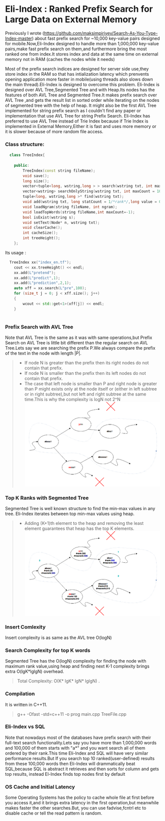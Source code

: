 # Eli-Index : Ranked Prefix Search for Large Data on External Memory
Previously I wrote (https://github.com/maksimpiriyev/Search-As-You-Type-Index-master) about fast prefix search for ~10,000 key-value pairs designed for mobile.Now,Eli-Index designed to handle more than 1,000,000 key-value pairs,make fast prefix search on them,and furthermore bring the most ranked one from index.It stores index and data at the same time on external memory not in RAM (caches the nodes while it needs)


Most of the prefix search indices are designed for server side use,they store index in the RAM so that has intialization latency which prenvents opening application more faster in mobile(using threads also slows down the main thread).Eli-Index is designed to overcome this problem.
Eli-Index is designed over AVL Tree,Segmented Tree and with Heap.Its nodes has the features of both AVL Tree and Segmented Tree.It makes prefix search over AVL Tree ,and gets the result list in sorted order while iterating on the nodes of segmented tree with the help of heap.  It might also be the first AVL Tree implemented for string prefix search as I couldn't find any paper or implementation that use AVL Tree for string Prefix Search. Eli-Index has preferred to use AVL Tree instead of Trie Index because if Trie Index is implemented in External Memory,Either it is fast and uses more memory or it is slower because of more random file access.

### Class structure:
```c++
  class TreeIndex{
	
	public:
		TreeIndex(const string fileName);
		void save();
		long size();
		vector<tuple<long, wstring,long > > search(wstring txt, int maxCount = 100);
		vector<wstring> searchOnlyString(wstring txt, int maxCount = 100);
		tuple<long, wstring,long >* find(wstring txt);
		void add(wstring txt, long statCount = 1/*rank*/,long value = 0);
		void loadNgram(string fileName, int ngram);
		void loadTopWords(string fileName,int maxCount=-1);
		bool isExist(wstring s);
		void setText(Node* n, wstring txt);
		void clearCache();
		int cacheSize();
		int treeHeight();
	};
```
Its usage :
```c++
  TreeIndex xx("index_en.tf");
	cout << xx.treeHeight() << endl;
	xx.add(L"pretend");
	xx.add(L"predict",1);
	xx.add(L"prediction",2,1);
	auto xff = xx.search(L"pre",100);
	for (size_t j = 0; j < xff.size(); j++)
	{
		wcout << std::get<1>(xff[j]) << endl;
	}
	
```

### Prefix Search with AVL Tree
Note that AVL Tree is the same as it was with same operations,but Prefix Search on AVL Tree is little bit different than the regular search on AVL Tree.Lets say we are searching the prefix P.We always compare the prefix of the text in the node with length |P|.

> * If node N is greater than the prefix then its right nodes do not contain that prefix. <br/>
> * If node N is smaller than the prefix then its left nodes do not contain that prefix. <br/>
> * The case that left node is smaller than P and right node is greater than P might exists only at the node itself or (either in left subtree or in right subtree),but not left and right subtree at the same time.This is why the complexity is logN not 2^N
![alt tag](https://raw.githubusercontent.com/maksimpiriyev/Eli-Index/master/treesearch.png)


### Top K Ranks with Segmented Tree
Segmented Tree is well known structure to find the min-max values in any tree. Eli-Index iterates between top min-max values using heap.

> * Adding (K+1)th element to the heap and removing the least element guarantees that heap has  the top K elements.
![alt tag](https://raw.githubusercontent.com/maksimpiriyev/Eli-Index/master/noderank.png)

### Insert Comlexity
Insert complexity is as same as the AVL tree O(logN)

### Search Complexity for top K words
Segmented Tree has the O(logN) complexity for finding the node with maximum rank value,using heap and finding next K-1 complexity brings extra O(lgK*lglgN) overhead.
> Total Complexity: O(K* lgK* lgN* lglgN) .

### Compilation
It is written in C++11.
> g++ -Ofast -std=c++11 -o prog main.cpp TreeFile.cpp

### Eli-Index vs SQL
Note that nowadays most of the databases have prefix search with their full-text search functionality.Lets say you have more than 1,000,000 words and 100,000 of them starts with "a*" and you want search all of them ordered by their rank.This time Eli-Index and SQL will have very similar performance results.But If you search top 10 ranked(user-defined) results from these 100,000 words then Eli-Index will drammatically beat SQL,because SQL is abstract it retrieves and then sorts for column and gets top results, instead El-Index finds top nodes first by default

### OS Cache and Initial Latency
Some  Operating Systems has the policy to cache whole file at first before you access it,and it brings extra latency in the first operation,but meanwhile makes faster the other searches.But, you can use fadvise,fcntrl etc to disable cache or tell the read pattern is random.
